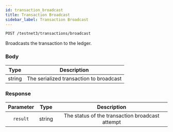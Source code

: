 ```yaml
---
id: transaction_broadcast
title: Transaction Broadcast
sidebar_label: Transaction Broadcast
---
```


```bash title=ENDPOINT
POST /testnet3/transactions/broadcast
```

Broadcasts the transaction to the ledger.

### Body

|  Type  |               Description               |
|:------:|:---------------------------------------:|
| string | The serialized transaction to broadcast |

### Response

| Parameter |  Type  |                   Description                   |
|:---------:|:------:|:-----------------------------------------------:|
| `result`  | string | The status of the transaction broadcast attempt |
